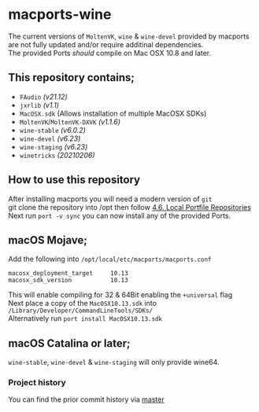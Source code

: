 # macports-wine
The current versions of `MoltenVK`, `wine` & `wine-devel` provided by macports are not fully updated and/or require additinal dependencies.\
The provided Ports *should* compile on Mac OSX 10.8 and later.

## This repository contains;
- `FAudio` *(v21.12)*
- `jxrlib` *(v1.1)*
- `MacOSX.sdk` (Allows installation of multiple MacOSX SDKs)
- `MoltenVK`/`MoltenVK-DXVK` *(v1.1.6)*
- `wine-stable` *(v6.0.2)*
- `wine-devel` *(v6.23)*
- `wine-staging` *(v6.23)*
- `winetricks` *(20210206)*

## How to use this repository
After installing macports you will need a modern version of `git`\
git clone the repository into /opt then follow [4.6. Local Portfile Repositories](https://guide.macports.org/#development.local-repositories)\
Next run `port -v sync` you can now install any of the provided Ports.

## macOS Mojave;
Add the following into `/opt/local/etc/macports/macports.conf`
```
macosx_deployment_target     10.13
macosx_sdk_version           10.13
```
This will enable compiling for 32 & 64Bit enabling the `+universal` flag\
Next place a copy of the `MacOSX10.13.sdk` into `/Library/Developer/CommandLineTools/SDKs/` \
Alternatively run `port install MacOSX10.13.sdk`

## macOS Catalina or later;
`wine-stable`, `wine-devel` & `wine-staging` will only provide wine64.

### Project history
You can find the prior commit history via [master](https://github.com/Gcenx/macports-wine/tree/master)
